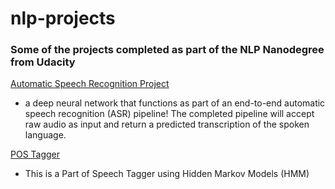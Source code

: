# nlp-projects

### Some of the projects completed as part of the NLP Nanodegree from Udacity

[Automatic Speech Recognition 
Project](https://github.com/ayeshavm/nlp-projects/blob/master/ASR/home/vui_notebook.ipynb) 

- a deep neural network that functions as part of an end-to-end automatic speech recognition (ASR) pipeline! 
The completed pipeline will accept raw audio as input and return a predicted transcription of the spoken language. 


[POS Tagger](https://github.com/ayeshavm/nlp-projects/blob/master/hmm-tagger-master/HMM%20Tagger.ipynb)

- This is a Part of Speech Tagger using Hidden Markov Models (HMM)

